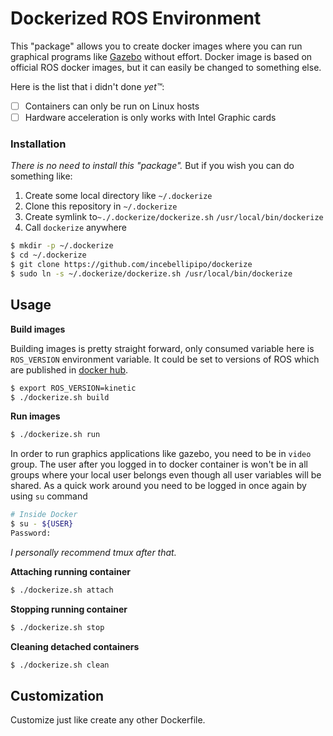# Dockerized ROS Environment

This "package" allows you to create docker images where you can run graphical  programs like [Gazebo](http://gazebosim.org/) without effort. Docker image is based on official ROS docker images, but it can easily be changed to something else. 

Here is the list that i didn't done _yet™_:
 - [ ] Containers can only be run on Linux hosts
 - [ ] Hardware acceleration is only works with Intel Graphic cards

### Installation

_There is no need to install this "package"._ But if you wish you can do something like:

1. Create some local directory like `~/.dockerize`
2. Clone this repository in `~/.dockerize`
3. Create symlink to`~./.dockerize/dockerize.sh` `/usr/local/bin/dockerize`
4. Call `dockerize` anywhere

```bash
$ mkdir -p ~/.dockerize
$ cd ~/.dockerize
$ git clone https://github.com/incebellipipo/dockerize
$ sudo ln -s ~/.dockerize/dockerize.sh /usr/local/bin/dockerize
```



## Usage

**Build images**

Building images is pretty straight forward, only consumed variable here is `ROS_VERSION` environment variable. It could be set to versions of ROS which are published in [docker hub](https://hub.docker.com/_/ros).

```bash
$ export ROS_VERSION=kinetic
$ ./dockerize.sh build
```

**Run images**

```bash
$ ./dockerize.sh run
```

In order to run graphics applications like gazebo, you need to be in `video` group.  The user after you logged in to docker container is won't be in all groups where your local user belongs even though all user variables will be shared. As a quick work around you need to be logged in once again by using `su` command

```bash
# Inside Docker
$ su - ${USER}
Password:
```
_I personally recommend tmux after that._

**Attaching running container**

```bash
$ ./dockerize.sh attach
```

**Stopping running container**

```bash
$ ./dockerize.sh stop
```

**Cleaning detached containers**

```bash
$ ./dockerize.sh clean
```



## Customization

Customize just like create any other Dockerfile.
